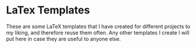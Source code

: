 # LaTex Templates

These are some LaTeX templates that I have created for different projects to my liking, and therefore reuse them often. Any other templates I create I will put here in case they are useful to anyone else.